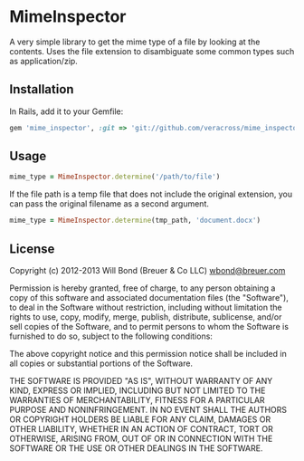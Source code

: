 # MimeInspector

A very simple library to get the mime type of a file by looking at the contents. Uses the file extension to disambiguate some common types such as application/zip.

## Installation

In Rails, add it to your Gemfile:

```ruby
gem 'mime_inspector', :git => 'git://github.com/veracross/mime_inspector.git'
```

## Usage

```ruby
mime_type = MimeInspector.determine('/path/to/file')
```

If the file path is a temp file that does not include the original extension, you can pass the original filename as a second argument.

```ruby
mime_type = MimeInspector.determine(tmp_path, 'document.docx')
```

## License

Copyright (c) 2012-2013 Will Bond (Breuer & Co LLC) <wbond@breuer.com>

Permission is hereby granted, free of charge, to any person obtaining a copy of this software and associated documentation files (the "Software"), to deal in the Software without restriction, including without limitation the rights to use, copy, modify, merge, publish, distribute, sublicense, and/or sell copies of the Software, and to permit persons to whom the Software is furnished to do so, subject to the following conditions:

The above copyright notice and this permission notice shall be included in all copies or substantial portions of the Software.

THE SOFTWARE IS PROVIDED "AS IS", WITHOUT WARRANTY OF ANY KIND, EXPRESS OR IMPLIED, INCLUDING BUT NOT LIMITED TO THE WARRANTIES OF MERCHANTABILITY, FITNESS FOR A PARTICULAR PURPOSE AND NONINFRINGEMENT. IN NO EVENT SHALL THE AUTHORS OR COPYRIGHT HOLDERS BE LIABLE FOR ANY CLAIM, DAMAGES OR OTHER LIABILITY, WHETHER IN AN ACTION OF CONTRACT, TORT OR OTHERWISE, ARISING FROM, OUT OF OR IN CONNECTION WITH THE SOFTWARE OR THE USE OR OTHER DEALINGS IN THE SOFTWARE.